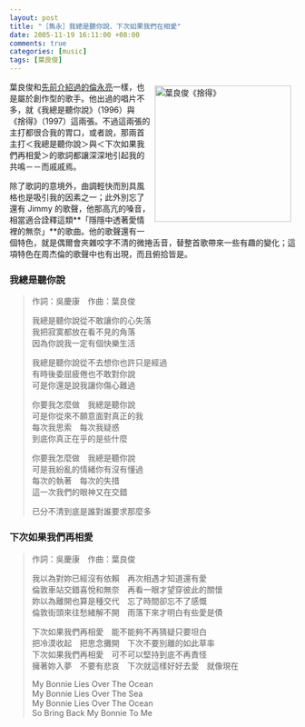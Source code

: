 ```yaml
--- 
layout: post
title: "［雋永］我總是聽你說、下次如果我們在相愛"
date: 2005-11-19 16:11:00 +08:00
comments: true
categories: [music]
tags: [葉良俊]
---
```


<a href="http://www.flickr.com/photos/30215143@N00/62826128/" title="Photo Sharing"><img align="right" alt="葉良俊《捨得》" height="240" src="http://static.flickr.com/24/62826128_76dcedf1a9_m.jpg" width="240" style="margin:8px" /></a>

葉良俊和[先前介紹過的倫永亮](/blog/2005/09/30/whole-life-to-love/)一樣，也是屬於創作型的歌手。他出過的唱片不多，就《我總是聽你說》（1996）與《捨得》（1997）這兩張。不過這兩張的主打都很合我的胃口，或者說，那兩首主打＜我總是聽你說＞與＜下次如果我們再相愛＞的歌詞都讓深深地引起我的共鳴－－而戚戚焉。

<!-- more -->

除了歌詞的意境外，曲調輕快而別具風格也是吸引我的因素之一；此外別忘了還有 Jimmy 的歌聲，他那高亢的嗓音，相當適合詮釋這類**「隱隱中透著愛情裡的無奈」**的歌曲。他的歌聲還有一個特色，就是偶爾會夾雜咬字不清的微捲舌音，替整首歌帶來一些有趣的變化；這項特色在周杰倫的歌聲中也有出現，而且俯拾皆是。

### 我總是聽你說  

> 作詞：吳慶康　作曲：葉良俊  
>   
> 我總是聽你說從不敢讓你的心失落  
> 我把寂寞都放在看不見的角落  
> 因為你說我一定有個快樂生活  
>   
> 我總是聽你說從不去想你也許只是經過  
> 有時後委屈疲倦也不敢對你說  
> 可是你還是說我讓你傷心難過  
>   
> 你要我怎麼做　我總是聽你說  
> 可是你從來不願意面對真正的我  
> 每次我思索　每次我疑惑  
> 到底你真正在乎的是些什麼  
>   
> 你要我怎麼做　我總是聽你說  
> 可是我紛亂的情緒你有沒有懂過  
> 每次的執著　每次的失措  
> 這一次我們的眼神又在交錯  
>   
> 已分不清到底是誰對誰要求那麼多  

### 下次如果我們再相愛  

> 作詞：吳慶康　作曲：葉良俊  
>   
> 我以為對妳已經沒有依賴　再次相遇才知道還有愛  
> 倫敦車站交錯喜悅和無奈　再看一眼才望穿彼此的關懷  
> 妳以為離開也算是種交代　忘了時間卻忘不了感慨  
> 倫敦街頭來往愁緒解不開　雨落下來才明白有些愛是債  
>   
> 下次如果我們再相愛　能不能夠不再猜疑只要坦白  
> 把冷漠收起　把思念攤開　下次不要別離的如此草率  
> 下次如果我們再相愛　可不可以堅持到底不再責怪  
> 擁著妳入夢　不要有悲哀　下次就這樣好好去愛　就像現在  
>   
> My Bonnie Lies Over The Ocean  
> My Bonnie Lies Over The Sea  
> My Bonnie Lies Over The Ocean  
> So Bring Back My Bonnie To Me

